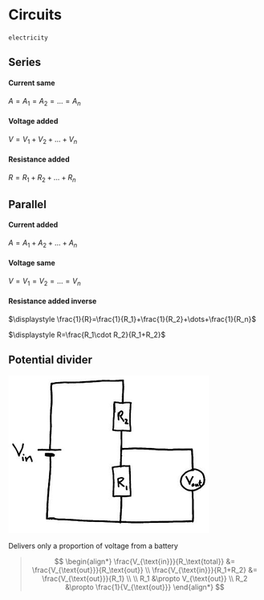 # Circuits

`electricity`

## Series

#### Current same

$A=A_1=A_2=\dots=A_n$

#### Voltage added

$V=V_1+V_2+\dots+V_n$

#### Resistance added

$R=R_1+R_2+\dots+R_n$

## Parallel

#### Current added

$A=A_1+A_2+\dots+A_n$

#### Voltage same

$V=V_1=V_2=\dots=V_n$

#### Resistance added inverse

$\displaystyle \frac{1}{R}=\frac{1}{R_1}+\frac{1}{R_2}+\dots+\frac{1}{R_n}$

$\displaystyle R=\frac{R_1\cdot R_2}{R_1+R_2}$

## Potential divider

![Potential divider](images/potential-divider.png)

Delivers only a proportion of voltage from a battery

> $$
\begin{align*}
  \frac{V_{\text{in}}}{R_\text{total}} &= \frac{V_{\text{out}}}{R_\text{out}} \\
  \frac{V_{\text{in}}}{R_1+R_2} &= \frac{V_{\text{out}}}{R_1} \\
  \\
  R_1 &\propto V_{\text{out}} \\
  R_2 &\propto \frac{1}{V_{\text{out}}}
\end{align*}
> $$
